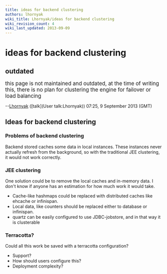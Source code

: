 ```yaml
---
title: ideas for backend clustering
authors: lhornyak
wiki_title: Lhornyak/ideas for backend clustering
wiki_revision_count: 4
wiki_last_updated: 2013-09-09
---
```


# ideas for backend clustering

## outdated

<big>this page is not maintained and outdated, at the time of writing this, there is no plan for clustering the engine for failover or load balancing</big>

--[Lhornyak](User:Lhornyak) ([talk](User talk:Lhornyak)) 07:25, 9 September 2013 (GMT)

## Ideas for backend clustering

### Problems of backend clustering

Backend stored caches some data in local instances. These instances never actually refresh from the background, so with the traditional JEE clustering, it would not work correctly.

### JEE clustering

One solution could be to remove the local caches and in-memory data. I don't know if anyone has an estimation for how much work it would take.

*   Cache-like hashmaps could be replaced with distributed caches like ehcache or infinispan.
*   Local data, like counters should be replaced either to database or infinispan.
*   quartz can be easily configured to use JDBC-jobstore, and in that way it is clusterable

### Terracotta?

Could all this work be saved with a terracotta configuration?

*   Support?
*   How should users configure this?
*   Deployment complexity?
